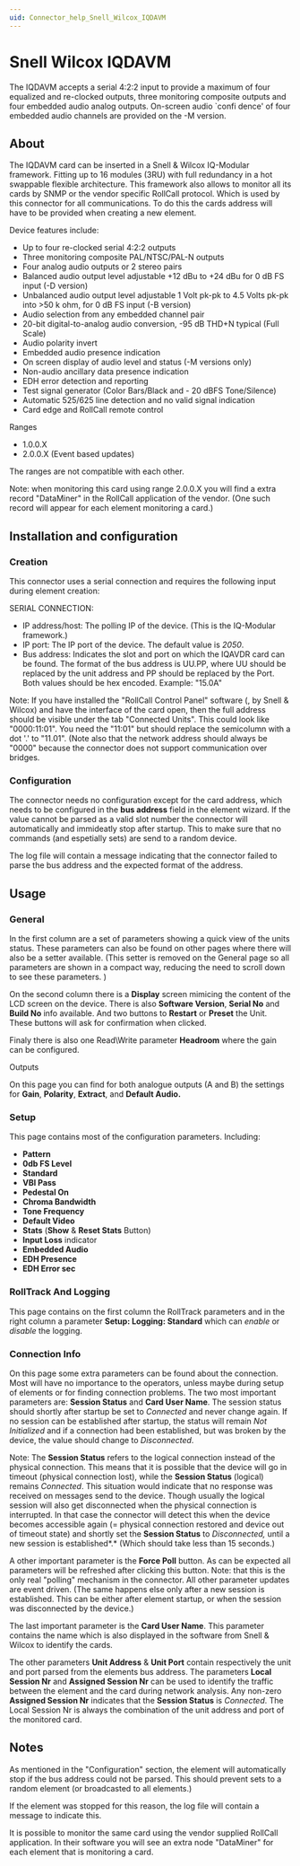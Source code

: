 ```yaml
---
uid: Connector_help_Snell_Wilcox_IQDAVM
---
```


# Snell Wilcox IQDAVM

The IQDAVM accepts a serial 4:2:2 input to provide a maximum of four equalized and re-clocked outputs, three monitoring composite outputs and four embedded audio analog outputs. On-screen audio \`confi dence' of four embedded audio channels are provided on the -M version.

## About

The IQDAVM card can be inserted in a Snell & Wilcox IQ-Modular framework. Fitting up to 16 modules (3RU) with full redundancy in a hot swappable flexible architecture. This framework also allows to monitor all its cards by SNMP or the vendor specific RollCall protocol. Which is used by this connector for all communications. To do this the cards address will have to be provided when creating a new element.

Device features include:

- Up to four re-clocked serial 4:2:2 outputs
- Three monitoring composite PAL/NTSC/PAL-N outputs
- Four analog audio outputs or 2 stereo pairs
- Balanced audio output level adjustable +12 dBu to +24 dBu for 0 dB FS input (-D version)
- Unbalanced audio output level adjustable 1 Volt pk-pk to 4.5 Volts pk-pk into \>50 k ohm, for 0 dB FS input (-B version)
- Audio selection from any embedded channel pair
- 20-bit digital-to-analog audio conversion, -95 dB THD+N typical (Full Scale)
- Audio polarity invert
- Embedded audio presence indication
- On screen display of audio level and status (-M versions only)
- Non-audio ancillary data presence indication
- EDH error detection and reporting
- Test signal generator (Color Bars/Black and - 20 dBFS Tone/Silence)
- Automatic 525/625 line detection and no valid signal indication
- Card edge and RollCall remote control

Ranges

- 1.0.0.X
- 2.0.0.X (Event based updates)

The ranges are not compatible with each other.

Note: when monitoring this card using range 2.0.0.X you will find a extra record "DataMiner" in the RollCall application of the vendor. (One such record will appear for each element monitoring a card.)

## Installation and configuration

### Creation

This connector uses a serial connection and requires the following input during element creation:

SERIAL CONNECTION:

- IP address/host: The polling IP of the device. (This is the IQ-Modular framework.)
- IP port: The IP port of the device. The default value is *2050*.
- Bus address: Indicates the slot and port on which the IQAVDR card can be found.
  The format of the bus address is UU.PP, where UU should be replaced by the unit address and PP should be replaced by the Port.
  Both values should be hex encoded. Example: "15.0A"

Note:
If you have installed the "RollCall Control Panel" software (, by Snell & Wilcox) and have the interface of the card open, then the full address should be visible under the tab "Connected Units". This could look like "0000:11:01". You need the "11:01" but should replace the semicolumn with a dot '.' to "11.01". (Note also that the network address should always be "0000" because the connector does not support communication over bridges.

### Configuration

The connector needs no configuration except for the card address, which needs to be configured in the **bus address** field in the element wizard.
If the value cannot be parsed as a valid slot number the connector will automatically and immideatly stop after startup. This to make sure that no commands (and espetially sets) are send to a random device.

The log file will contain a message indicating that the connector failed to parse the bus address and the expected format of the address.

## Usage

### General

In the first column are a set of parameters showing a quick view of the units status. These parameters can also be found on other pages where there will also be a setter available. (This setter is removed on the General page so all parameters are shown in a compact way, reducing the need to scroll down to see these parameters. )

On the second column there is a **Display** screen mimicing the content of the LCD screen on the device. There is also **Software Version**, **Serial No** and **Build No** info available. And two buttons to **Restart** or **Preset** the Unit. These buttons will ask for confirmation when clicked.

Finaly there is also one Read\Write parameter **Headroom** where the gain can be configured.

Outputs

On this page you can find for both analogue outputs (A and B) the settings for **Gain**, **Polarity**, **Extract**, and **Default Audio.**

### Setup

This page contains most of the configuration parameters.
Including:

- **Pattern**
- **0db FS Level**
- **Standard**
- **VBI Pass**
- **Pedestal On**
- **Chroma Bandwidth**
- **Tone Frequency**
- **Default Video**
- **Stats** (**Show** & **Reset Stats** Button)
- **Input Loss** indicator
- **Embedded Audio**
- **EDH Presence**
- **EDH Error sec**

### RollTrack And Logging

This page contains on the first column the RollTrack parameters and in the right column a parameter **Setup: Logging: Standard** which can *enable* or *disable* the logging.

### Connection Info

On this page some extra parameters can be found about the connection. Most will have no importance to the operators, unless maybe during setup of elements or for finding connection problems.
The two most important parameters are: **Session Status** and **Card User Name**. The session status should shortly after startup be set to *Connected* and never change again. If no session can be established after startup, the status will remain *Not Initialized* and if a connection had been established, but was broken by the device, the value should change to *Disconnected*.

Note:
The **Session Status** refers to the logical connection instead of the physical connection. This means that it is possible that the device will go in timeout (physical connection lost), while the **Session Status** (logical) remains *Connected*. This situation would indicate that no response was received on messages send to the device. Though usually the logical session will also get disconnected when the physical connection is interrupted. In that case the connector will detect this when the device becomes accessible again (= physical connection restored and device out of timeout state) and shortly set the **Session Status** to *Disconnected,* until a new session is established*.* (Which should take less than 15 seconds.)

A other important parameter is the **Force Poll** button.
As can be expected all parameters will be refreshed after clicking this button.
Note: that this is the only real "polling" mechanism in the connector. All other parameter updates are event driven.
(The same happens else only after a new session is established. This can be either after element startup, or when the session was disconnected by the device.)

The last important parameter is the **Card User Name**.
This parameter contains the name which is also displayed in the software from Snell & Wilcox to identify the cards.

The other parameters **Unit Address** & **Unit Port** contain respectively the unit and port parsed from the elements bus address.
The parameters **Local Session Nr** and **Assigned Session Nr** can be used to identify the traffic between the element and the card during network analysis. Any non-zero **Assigned Session Nr** indicates that the **Session Status** is *Connected*. The Local Session Nr is always the combination of the unit address and port of the monitored card.

## Notes

As mentioned in the "Configuration" section, the element will automatically stop if the bus address could not be parsed.
This should prevent sets to a random element (or broadcasted to all elements.)

If the element was stopped for this reason, the log file will contain a message to indicate this.

It is possible to monitor the same card using the vendor supplied RollCall application. In their software you will see an extra node "DataMiner" for each element that is monitoring a card.
